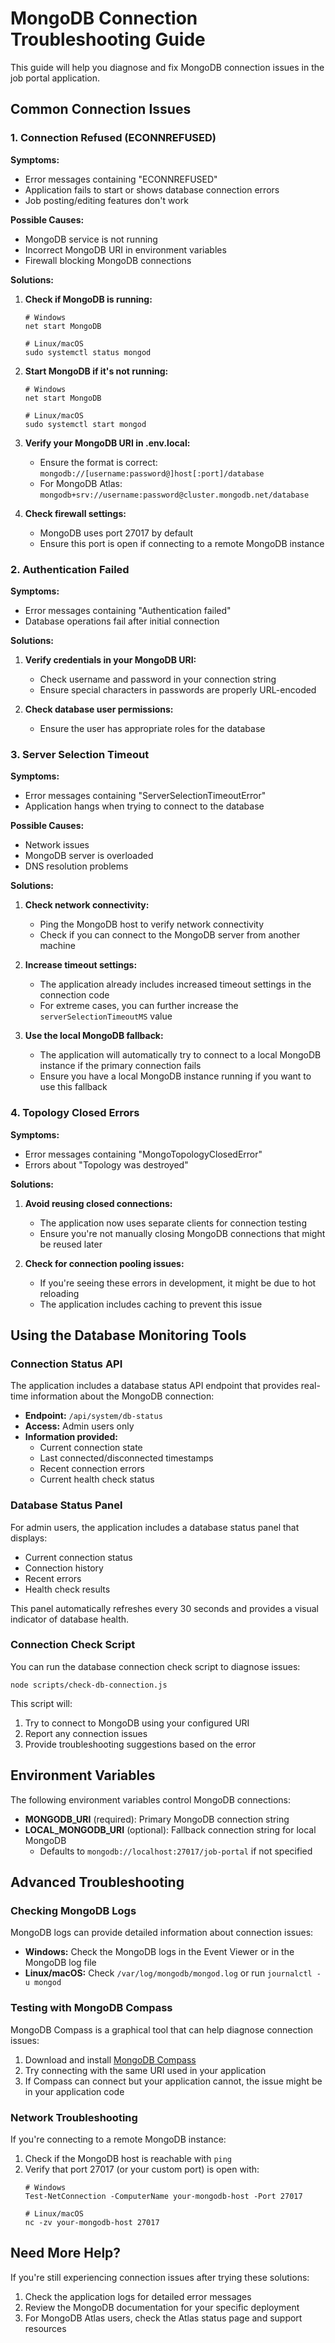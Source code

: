 # MongoDB Connection Troubleshooting Guide

This guide will help you diagnose and fix MongoDB connection issues in the job portal application.

## Common Connection Issues

### 1. Connection Refused (ECONNREFUSED)

**Symptoms:**
- Error messages containing "ECONNREFUSED"
- Application fails to start or shows database connection errors
- Job posting/editing features don't work

**Possible Causes:**
- MongoDB service is not running
- Incorrect MongoDB URI in environment variables
- Firewall blocking MongoDB connections

**Solutions:**
1. **Check if MongoDB is running:**
   ```
   # Windows
   net start MongoDB

   # Linux/macOS
   sudo systemctl status mongod
   ```

2. **Start MongoDB if it's not running:**
   ```
   # Windows
   net start MongoDB

   # Linux/macOS
   sudo systemctl start mongod
   ```

3. **Verify your MongoDB URI in .env.local:**
   - Ensure the format is correct: `mongodb://[username:password@]host[:port]/database`
   - For MongoDB Atlas: `mongodb+srv://username:password@cluster.mongodb.net/database`

4. **Check firewall settings:**
   - MongoDB uses port 27017 by default
   - Ensure this port is open if connecting to a remote MongoDB instance

### 2. Authentication Failed

**Symptoms:**
- Error messages containing "Authentication failed"
- Database operations fail after initial connection

**Solutions:**
1. **Verify credentials in your MongoDB URI:**
   - Check username and password in your connection string
   - Ensure special characters in passwords are properly URL-encoded

2. **Check database user permissions:**
   - Ensure the user has appropriate roles for the database

### 3. Server Selection Timeout

**Symptoms:**
- Error messages containing "ServerSelectionTimeoutError"
- Application hangs when trying to connect to the database

**Possible Causes:**
- Network issues
- MongoDB server is overloaded
- DNS resolution problems

**Solutions:**
1. **Check network connectivity:**
   - Ping the MongoDB host to verify network connectivity
   - Check if you can connect to the MongoDB server from another machine

2. **Increase timeout settings:**
   - The application already includes increased timeout settings in the connection code
   - For extreme cases, you can further increase the `serverSelectionTimeoutMS` value

3. **Use the local MongoDB fallback:**
   - The application will automatically try to connect to a local MongoDB instance if the primary connection fails
   - Ensure you have a local MongoDB instance running if you want to use this fallback

### 4. Topology Closed Errors

**Symptoms:**
- Error messages containing "MongoTopologyClosedError"
- Errors about "Topology was destroyed"

**Solutions:**
1. **Avoid reusing closed connections:**
   - The application now uses separate clients for connection testing
   - Ensure you're not manually closing MongoDB connections that might be reused later

2. **Check for connection pooling issues:**
   - If you're seeing these errors in development, it might be due to hot reloading
   - The application includes caching to prevent this issue

## Using the Database Monitoring Tools

### Connection Status API

The application includes a database status API endpoint that provides real-time information about the MongoDB connection:

- **Endpoint:** `/api/system/db-status`
- **Access:** Admin users only
- **Information provided:**
  - Current connection state
  - Last connected/disconnected timestamps
  - Recent connection errors
  - Current health check status

### Database Status Panel

For admin users, the application includes a database status panel that displays:

- Current connection status
- Connection history
- Recent errors
- Health check results

This panel automatically refreshes every 30 seconds and provides a visual indicator of database health.

### Connection Check Script

You can run the database connection check script to diagnose issues:

```
node scripts/check-db-connection.js
```

This script will:
1. Try to connect to MongoDB using your configured URI
2. Report any connection issues
3. Provide troubleshooting suggestions based on the error

## Environment Variables

The following environment variables control MongoDB connections:

- **MONGODB_URI** (required): Primary MongoDB connection string
- **LOCAL_MONGODB_URI** (optional): Fallback connection string for local MongoDB
  - Defaults to `mongodb://localhost:27017/job-portal` if not specified

## Advanced Troubleshooting

### Checking MongoDB Logs

MongoDB logs can provide detailed information about connection issues:

- **Windows:** Check the MongoDB logs in the Event Viewer or in the MongoDB log file
- **Linux/macOS:** Check `/var/log/mongodb/mongod.log` or run `journalctl -u mongod`

### Testing with MongoDB Compass

MongoDB Compass is a graphical tool that can help diagnose connection issues:

1. Download and install [MongoDB Compass](https://www.mongodb.com/products/compass)
2. Try connecting with the same URI used in your application
3. If Compass can connect but your application cannot, the issue might be in your application code

### Network Troubleshooting

If you're connecting to a remote MongoDB instance:

1. Check if the MongoDB host is reachable with `ping`
2. Verify that port 27017 (or your custom port) is open with:
   ```
   # Windows
   Test-NetConnection -ComputerName your-mongodb-host -Port 27017

   # Linux/macOS
   nc -zv your-mongodb-host 27017
   ```

## Need More Help?

If you're still experiencing connection issues after trying these solutions:

1. Check the application logs for detailed error messages
2. Review the MongoDB documentation for your specific deployment
3. For MongoDB Atlas users, check the Atlas status page and support resources
